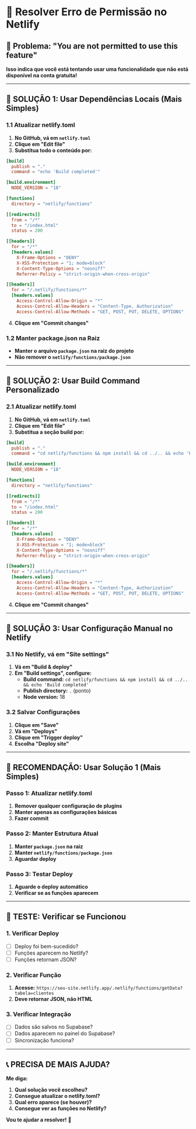# 🚨 Resolver Erro de Permissão no Netlify

## 🎯 **Problema: "You are not permitted to use this feature"**

**Isso indica que você está tentando usar uma funcionalidade que não está disponível na conta gratuita!**

---

## 🔧 **SOLUÇÃO 1: Usar Dependências Locais (Mais Simples)**

### **1.1 Atualizar netlify.toml**
1. **No GitHub, vá em `netlify.toml`**
2. **Clique em "Edit file"**
3. **Substitua todo o conteúdo por:**
```toml
[build]
  publish = "."
  command = "echo 'Build completed'"

[build.environment]
  NODE_VERSION = "18"

[functions]
  directory = "netlify/functions"

[[redirects]]
  from = "/*"
  to = "/index.html"
  status = 200

[[headers]]
  for = "/*"
  [headers.values]
    X-Frame-Options = "DENY"
    X-XSS-Protection = "1; mode=block"
    X-Content-Type-Options = "nosniff"
    Referrer-Policy = "strict-origin-when-cross-origin"

[[headers]]
  for = "/.netlify/functions/*"
  [headers.values]
    Access-Control-Allow-Origin = "*"
    Access-Control-Allow-Headers = "Content-Type, Authorization"
    Access-Control-Allow-Methods = "GET, POST, PUT, DELETE, OPTIONS"
```
4. **Clique em "Commit changes"**

### **1.2 Manter package.json na Raiz**
- **Manter o arquivo `package.json` na raiz do projeto**
- **Não remover o `netlify/functions/package.json`**

---

## 🔧 **SOLUÇÃO 2: Usar Build Command Personalizado**

### **2.1 Atualizar netlify.toml**
1. **No GitHub, vá em `netlify.toml`**
2. **Clique em "Edit file"**
3. **Substitua a seção build por:**
```toml
[build]
  publish = "."
  command = "cd netlify/functions && npm install && cd ../.. && echo 'Build completed'"

[build.environment]
  NODE_VERSION = "18"

[functions]
  directory = "netlify/functions"

[[redirects]]
  from = "/*"
  to = "/index.html"
  status = 200

[[headers]]
  for = "/*"
  [headers.values]
    X-Frame-Options = "DENY"
    X-XSS-Protection = "1; mode=block"
    X-Content-Type-Options = "nosniff"
    Referrer-Policy = "strict-origin-when-cross-origin"

[[headers]]
  for = "/.netlify/functions/*"
  [headers.values]
    Access-Control-Allow-Origin = "*"
    Access-Control-Allow-Headers = "Content-Type, Authorization"
    Access-Control-Allow-Methods = "GET, POST, PUT, DELETE, OPTIONS"
```
4. **Clique em "Commit changes"**

---

## 🔧 **SOLUÇÃO 3: Usar Configuração Manual no Netlify**

### **3.1 No Netlify, vá em "Site settings"**
1. **Vá em "Build & deploy"**
2. **Em "Build settings", configure:**
   - **Build command:** `cd netlify/functions && npm install && cd ../.. && echo 'Build completed'`
   - **Publish directory:** `.` (ponto)
   - **Node version:** 18

### **3.2 Salvar Configurações**
1. **Clique em "Save"**
2. **Vá em "Deploys"**
3. **Clique em "Trigger deploy"**
4. **Escolha "Deploy site"**

---

## 🚀 **RECOMENDAÇÃO: Usar Solução 1 (Mais Simples)**

### **Passo 1: Atualizar netlify.toml**
1. **Remover qualquer configuração de plugins**
2. **Manter apenas as configurações básicas**
3. **Fazer commit**

### **Passo 2: Manter Estrutura Atual**
1. **Manter `package.json` na raiz**
2. **Manter `netlify/functions/package.json`**
3. **Aguardar deploy**

### **Passo 3: Testar Deploy**
1. **Aguarde o deploy automático**
2. **Verificar se as funções aparecem**

---

## 🧪 **TESTE: Verificar se Funcionou**

### **1. Verificar Deploy**
- [ ] Deploy foi bem-sucedido?
- [ ] Funções aparecem no Netlify?
- [ ] Funções retornam JSON?

### **2. Verificar Função**
1. **Acesse:** `https://seu-site.netlify.app/.netlify/functions/getData?tabela=clientes`
2. **Deve retornar JSON, não HTML**

### **3. Verificar Integração**
- [ ] Dados são salvos no Supabase?
- [ ] Dados aparecem no painel do Supabase?
- [ ] Sincronização funciona?

---

## 📞 **PRECISA DE MAIS AJUDA?**

**Me diga:**
1. **Qual solução você escolheu?**
2. **Consegue atualizar o netlify.toml?**
3. **Qual erro aparece (se houver)?**
4. **Consegue ver as funções no Netlify?**

**Vou te ajudar a resolver!** 🚀


